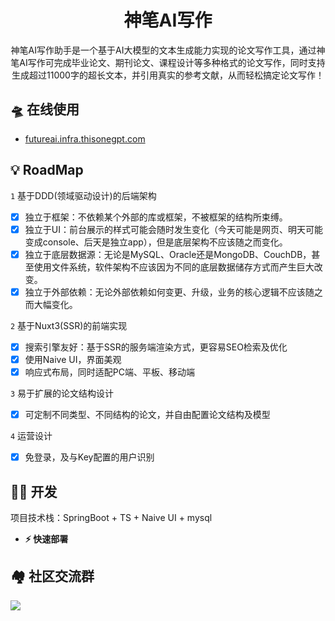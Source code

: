 <div align="center">
 
  # 神笔AI写作
  神笔AI写作助手是一个基于AI大模型的文本生成能力实现的论文写作工具，通过神笔AI写作可完成毕业论文、期刊论文、课程设计等多种格式的论文写作，同时支持生成超过11000字的超长文本，并引用真实的参考文献，从而轻松搞定论文写作！
</div>

## 🛸 在线使用
- [futureai.infra.thisonegpt.com](http://futureai.infra.thisonegpt.com/)

## 💡 RoadMap
`1` 基于DDD(领域驱动设计)的后端架构
 - [x] 独立于框架：不依赖某个外部的库或框架，不被框架的结构所束缚。
 - [x] 独立于UI：前台展示的样式可能会随时发生变化（今天可能是网页、明天可能变成console、后天是独立app），但是底层架构不应该随之而变化。
 - [x] 独立于底层数据源：无论是MySQL、Oracle还是MongoDB、CouchDB，甚至使用文件系统，软件架构不应该因为不同的底层数据储存方式而产生巨大改变。
 - [x] 独立于外部依赖：无论外部依赖如何变更、升级，业务的核心逻辑不应该随之而大幅变化。

`2` 基于Nuxt3(SSR)的前端实现
- [x] 搜索引擎友好：基于SSR的服务端渲染方式，更容易SEO检索及优化
- [x] 使用Naive UI，界面美观
- [x] 响应式布局，同时适配PC端、平板、移动端

`3` 易于扩展的论文结构设计
- [x] 可定制不同类型、不同结构的论文，并自由配置论文结构及模型

`4` 运营设计
- [x] 免登录，及与Key配置的用户识别




## 👨‍💻 开发
项目技术栈：SpringBoot + TS + Naive UI + mysql

- **⚡ 快速部署**


## 🏘️ 社区交流群
[![](https://write-wy.oss-cn-beijing.aliyuncs.com/write/20240320/mmqrcode1711198103484.png)](https://write-wy.oss-cn-beijing.aliyuncs.com/write/20240320/mmqrcode1711198103484.png)
